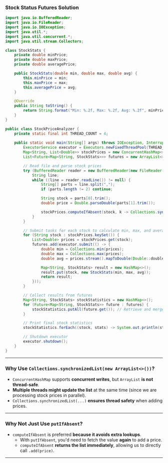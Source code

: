 ### Stock Status Futures Solution
```java
import java.io.BufferedReader;
import java.io.FileReader;
import java.io.IOException;
import java.util.*;
import java.util.concurrent.*;
import java.util.stream.Collectors;

class StockStats {
    private double minPrice;
    private double maxPrice;
    private double averagePrice;

    public StockStats(double min, double max, double avg) {
        this.minPrice = min;
        this.maxPrice = max;
        this.averagePrice = avg;
    }

    @Override
    public String toString() {
        return String.format("Min: %.2f, Max: %.2f, Avg: %.2f", minPrice, maxPrice, averagePrice);
    }
}

public class StockPriceAnalyzer {
    private static final int THREAD_COUNT = 4;
    
    public static void main(String[] args) throws IOException, InterruptedException, ExecutionException {
        ExecutorService executor = Executors.newFixedThreadPool(THREAD_COUNT);
        Map<String, List<Double>> stockPrices = new ConcurrentHashMap<>();
        List<Future<Map<String, StockStats>>> futures = new ArrayList<>();

        // Read file and parse stock prices
        try (BufferedReader reader = new BufferedReader(new FileReader("stocks.txt"))) {
            String line;
            while ((line = reader.readLine()) != null) {
                String[] parts = line.split(",");
                if (parts.length != 2) continue;

                String stock = parts[0].trim();
                double price = Double.parseDouble(parts[1].trim());

                stockPrices.computeIfAbsent(stock, k -> Collections.synchronizedList(new ArrayList<>())).add(price);
            }
        }

        // Submit tasks for each stock to calculate min, max, and average price
        for (String stock : stockPrices.keySet()) {
            List<Double> prices = stockPrices.get(stock);
            futures.add(executor.submit(() -> {
                double min = Collections.min(prices);
                double max = Collections.max(prices);
                double avg = prices.stream().mapToDouble(Double::doubleValue).average().orElse(0.0);

                Map<String, StockStats> result = new HashMap<>();
                result.put(stock, new StockStats(min, max, avg));
                return result;
            }));
        }

        // Collect results from futures
        Map<String, StockStats> stockStatistics = new HashMap<>();
        for (Future<Map<String, StockStats>> future : futures) {
            stockStatistics.putAll(future.get()); // Retrieve and merge results
        }

        // Print final stock statistics
        stockStatistics.forEach((stock, stats) -> System.out.println(stock + ": " + stats));

        // Shutdown executor
        executor.shutdown();
    }
}
```

---

### **Why Use `Collections.synchronizedList(new ArrayList<>())`?**
- `ConcurrentHashMap` supports **concurrent writes**, but `ArrayList` **is not thread-safe**.
- **Multiple threads might update the list** at the same time (since we are processing stock prices in parallel).
- `Collections.synchronizedList(...)` **ensures thread safety** when adding prices.


---

### **Why Not Just Use `putIfAbsent`?**
- `computeIfAbsent` is preferred **because it avoids extra lookups**.  
  - With `putIfAbsent`, you'd need to fetch the value **again** to add a price.  
  - `computeIfAbsent` **returns the list immediately**, allowing us to directly call `.add(price)`.

--- 

